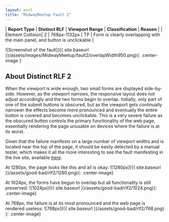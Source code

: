 ```yaml
---
layout: post
title: "MidwayMeetup Fault 2"
---
```

| **Report Type** | **Distinct RLF** | **Viewport Range** | **Classification** | **Reason** |
| Element Collision| 2 | 768px-1132px | TP | Form is clearly overlapping with the main panel, and button is unclickable | 

![Screenshot of the fault]({{ site.baseurl }}/assets/images/MidwayMeetup/fault2/overlapWidth950.png){: .center-image }

## About Distinct RLF 2

When the viewport is wide enough, two small forms are displayed side-by-side. However, as the viewport narrows, the responsive layout does not adjust accordingly and the two forms begin to overlap. Initially, only part of one of the submit buttons is obscured, but as the viewport gets continually narrower the effects become more pronounced and eventually the entire button is covered and becomes unclickable. This is a very severe failure as the obscured button controls the primary functionality of the web page, essentially rendering the page unusable on devices where the failure is at its worst.

Given that the failure manifests on a large number of viewport widths and is located near the top of the page, it should be easily detected by a manual tester, which makes it all the more interesting to see the fault manifesting in the live site, available [here](http://midwaymeetup.com).

At 1280px, the page looks like this and all is okay:
![1280px]({{ site.baseurl }}/assets/good-bad/rlf2/1280.png){: .center-image}

At 1024px, the forms have begun to overlap but all functionality is still preserved:
![1024px]({{ site.baseurl }}/assets/good-bad/rlf2/1024.png){: .center-image}

At 768px, the failure is at its most pronounced and the web page is rendered useless:
![768px]({{ site.baseurl }}/assets/good-bad/rlf2/768.png){: .center-image}
